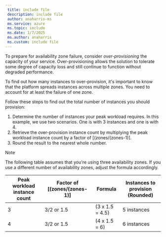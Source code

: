 ```yaml
---
 title: include file
 description: include file
 author: anaharris-ms
 ms.service: azure
 ms.topic: include
 ms.date: 1/7/2025
 ms.author: anaharris
 ms.custom: include file
---
```


To prepare for availability zone failure, consider *over-provisioning* the capacity of your service. Over-provisioning allows the solution to tolerate some degree of capacity loss and still continue to function without degraded performance. 

To find out how many instances to over-provision, it's important to know that the platform spreads instances across multiple zones. You need to account for at least the failure of one zone.

Follow these steps to find out the total number of instances you should provision:

1. Determine the number of instances your peak workload requires. In this example, we use two scenarios. One is with 3 instances and one is with 4.
2. Retrieve the over-provision instance count by multiplying the peak workload instance count by a factor of [(zones/(zones-1)].
3. Round the result to the nearest whole number.

>[!NOTE]
>The following table assumes that you're using three availability zones. If you use a different number of availability zones, adjust the formula accordingly.

| Peak workload instance count | Factor of  [(zones/(zones-1)]|Formula| Instances to provision (Rounded) |
|-------|---------|---------|--------|
|3|3/2 or 1.5|(3 x 1.5 = 4.5)|5 instances|
|4|3/2 or 1.5|(4 x 1.5 = 6)|6 instances|
